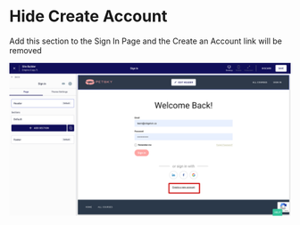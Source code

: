 # Hide Create Account

Add this section to the Sign In Page and the Create an Account link will be removed

![](../.gitbook/assets/site-builder-thinkific-99-.png)

